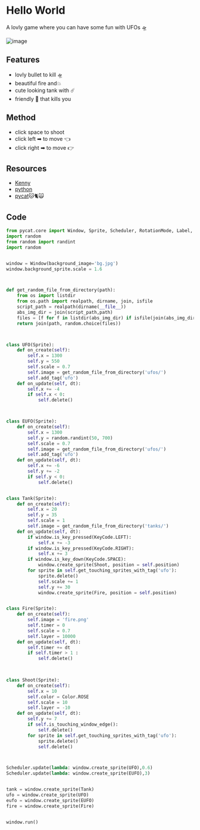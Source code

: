 Hello World
====

A lovly game where you can have some fun with UFOs 🛸 

![image](https://user-images.githubusercontent.com/98509628/230703302-17a453d2-7a51-4817-a4c7-63158184f6a4.png)


Features 
-----
  - lovly bullet to kill 🛸 
  - beautiful fire and💥 
  - cute looking tank with ☄️
  - friendly 👾 that kills you


Method 
----
 - click space to shoot
 - click left ➡ to move 👈 
 - click right ➡ to move 👉 


Resources 
---- 
 - [Kenny](https://www.kenney.nl/)
 - [python](https://www.python.org/)
 - [pycat](https://baike.baidu.hk/item/Pycat/5853413)🐱🐈🙀

Code
----
~~~python
from pycat.core import Window, Sprite, Scheduler, RotationMode, Label, Color, KeyCode, Player
import random
from random import randint
import random


window = Window(background_image='bg.jpg')
window.background_sprite.scale = 1.6



def get_random_file_from_directory(path):
    from os import listdir
    from os.path import realpath, dirname, join, isfile
    script_path = realpath(dirname(__file__))
    abs_img_dir = join(script_path,path)
    files = [f for f in listdir(abs_img_dir) if isfile(join(abs_img_dir, f))]
    return join(path, random.choice(files))	



class UFO(Sprite):
    def on_create(self):
        self.x = 1300
        self.y = 550
        self.scale = 0.7
        self.image = get_random_file_from_directory('ufos/')
        self.add_tag('ufo')
    def on_update(self, dt):
        self.x += -4
        if self.x < 0:
            self.delete()



class EUFO(Sprite):
    def on_create(self):
        self.x = 1300
        self.y = random.randint(50, 700)
        self.scale = 0.7
        self.image = get_random_file_from_directory('ufos/')
        self.add_tag('ufo')
    def on_update(self, dt):
        self.x += -6
        self.y += -2
        if self.y < 0:
            self.delete()


class Tank(Sprite):
    def on_create(self):
        self.x = 20
        self.y = 35
        self.scale = 1
        self.image = get_random_file_from_directory('tanks/')
    def on_update(self, dt):
        if window.is_key_pressed(KeyCode.LEFT):
            self.x += -3
        if window.is_key_pressed(KeyCode.RIGHT):
            self.x += 3
        if window.is_key_down(KeyCode.SPACE):
            window.create_sprite(Shoot, position = self.position)
        for sprite in self.get_touching_sprites_with_tag('ufo'):
            sprite.delete()
            self.scale += 1
            self.y += 30
            window.create_sprite(Fire, position = self.position) 


class Fire(Sprite):
    def on_create(self):
        self.image = 'fire.png'
        self.timer = 0 
        self.scale = 0.7
        self.layer = 10000
    def on_update(self, dt):
        self.timer += dt
        if self.timer > 1 :
            self.delete() 
        


class Shoot(Sprite):
    def on_create(self):
        self.x = 10
        self.color = Color.ROSE    
        self.scale = 10
        self.layer = -10 
    def on_update(self, dt):
        self.y += 7
        if self.is_touching_window_edge():
            self.delete()
        for sprite in self.get_touching_sprites_with_tag('ufo'):
            sprite.delete()
            self.delete()



Scheduler.update(lambda: window.create_sprite(UFO),0.6)
Scheduler.update(lambda: window.create_sprite(EUFO),3)


tank = window.create_sprite(Tank)
ufo = window.create_sprite(UFO)
eufo = window.create_sprite(EUFO)
fire = window.create_sprite(Fire)


window.run()
~~~
